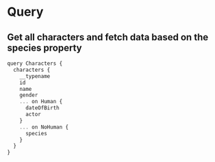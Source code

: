 # Query

## Get all characters and fetch data based on the species property

```javascript
query Characters {
  characters {
    __typename
    id
    name
    gender
    ... on Human {
      dateOfBirth
      actor
    }
    ... on NoHuman {
      species
    }
  }
}
```
